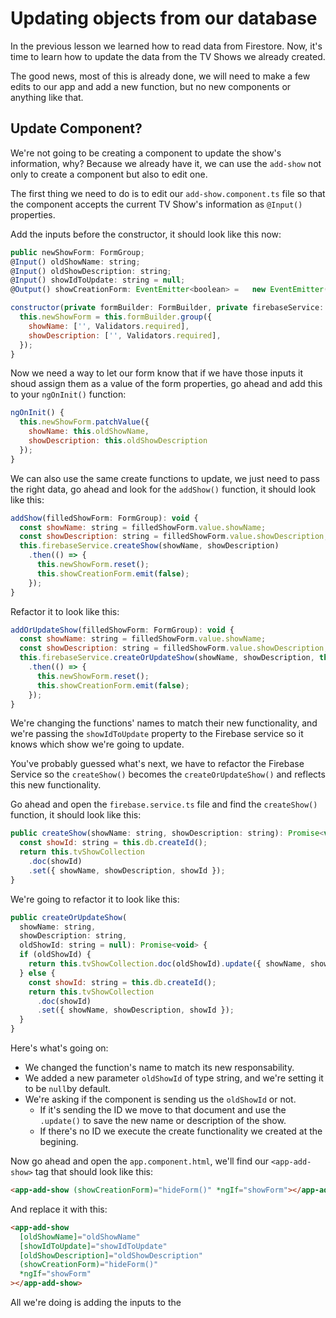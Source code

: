 # Updating objects from our database

In the previous lesson we learned how to read data from Firestore. Now, it's time to learn how to update the data from the TV Shows we already created.

The good news, most of this is already done, we will need to make a few edits to our app and add a new function, but no new components or anything like that.

## Update Component?

We're not going to be creating a component to update the show's information, why? Because we already have it, we can use the `add-show` not only to create a component but also to edit one.

The first thing we need to do is to edit our `add-show.component.ts` file so that the component accepts the current TV Show's information as `@Input()` properties.

Add the inputs before the constructor, it should look like this now:

```js
public newShowForm: FormGroup;
@Input() oldShowName: string;
@Input() oldShowDescription: string;
@Input() showIdToUpdate: string = null;
@Output() showCreationForm: EventEmitter<boolean> =   new EventEmitter();

constructor(private formBuilder: FormBuilder, private firebaseService: FirebaseService) {
  this.newShowForm = this.formBuilder.group({
    showName: ['', Validators.required],
    showDescription: ['', Validators.required],
  });
}
```

Now we need a way to let our form know that if we have those inputs it shoud assign them as a value of the form properties, go ahead and add this to your `ngOnInit()` function:

```js
ngOnInit() {
  this.newShowForm.patchValue({
    showName: this.oldShowName,
    showDescription: this.oldShowDescription
  });
}
```

We can also use the same create functions to update, we just need to pass the right data, go ahead and look for the `addShow()` function, it should look like this:

```js
addShow(filledShowForm: FormGroup): void {
  const showName: string = filledShowForm.value.showName;
  const showDescription: string = filledShowForm.value.showDescription;
  this.firebaseService.createShow(showName, showDescription)
    .then(() => {
      this.newShowForm.reset();
      this.showCreationForm.emit(false);
    });
}
```

Refactor it to look like this:

```js
addOrUpdateShow(filledShowForm: FormGroup): void {
  const showName: string = filledShowForm.value.showName;
  const showDescription: string = filledShowForm.value.showDescription;
  this.firebaseService.createOrUpdateShow(showName, showDescription, this.showIdToUpdate)
    .then(() => {
      this.newShowForm.reset();
      this.showCreationForm.emit(false);
    });
}
```

We're changing the functions' names to match their new functionality, and we're passing the `showIdToUpdate` property to the Firebase service so it knows which show we're going to update.

You've probably guessed what's next, we have to refactor the Firebase Service so the `createShow()` becomes the `createOrUpdateShow()` and reflects this new functionality.

Go ahead and open the `firebase.service.ts` file and find the `createShow()` function, it should look like this:

```js
public createShow(showName: string, showDescription: string): Promise<void> {
  const showId: string = this.db.createId();
  return this.tvShowCollection
    .doc(showId)
    .set({ showName, showDescription, showId });
}
```

We're going to refactor it to look like this:

```js
public createOrUpdateShow(
  showName: string,
  showDescription: string,
  oldShowId: string = null): Promise<void> {
  if (oldShowId) {
    return this.tvShowCollection.doc(oldShowId).update({ showName, showDescription });
  } else {
    const showId: string = this.db.createId();
    return this.tvShowCollection
      .doc(showId)
      .set({ showName, showDescription, showId });
  }
}
```

Here's what's going on:

- We changed the function's name to match its new responsability.
- We added a new parameter `oldShowId` of type string, and we're setting it to be `null`by default.
- We're asking if the component is sending us the `oldShowId` or not.
  - If it's sending the ID we move to that document and use the `.update()` to save the new name or description of the show.
  - If there's no ID we execute the create functionality we created at the begining.

Now go ahead and open the `app.component.html`, we'll find our `<app-add-show>` tag that should look like this:

```html
<app-add-show (showCreationForm)="hideForm()" *ngIf="showForm"></app-add-show>
```

And replace it with this:

```html
<app-add-show
  [oldShowName]="oldShowName"
  [showIdToUpdate]="showIdToUpdate"
  [oldShowDescription]="oldShowDescription"
  (showCreationForm)="hideForm()"
  *ngIf="showForm"
></app-add-show>
```

All we're doing is adding the inputs to the
